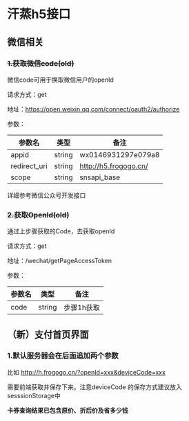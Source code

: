 # 汗蒸h5接口

## 微信相关

### ~~1.获取微信code(old)~~

微信code可用于换取微信用户的openId

请求方式：get

地址：https://open.weixin.qq.com/connect/oauth2/authorize

参数：

| 参数名       | 类型   | 备注                  |
| ------------ | ------ | --------------------- |
| appid        | string | wx0146931297e079a8    |
| redirect_uri | string | http://h5.frogogo.cn/ |
| scope        | string | snsapi_base           |

详细参考微信公众号开发接口



### ~~2.获取OpenId(old)~~

通过上步骤获取的Code，去获取openId

请求方式：get

地址：/wechat/getPageAccessToken

参数：

| 参数名 | 类型   | 备注       |
| ------ | ------ | ----------|
| code   | string | 步骤1h获取 |



## （新）支付首页界面

### 1.默认服务器会在后面追加两个参数

比如 http://h.frogogo.cn/?openId=xxx&deviceCode=xxx

需要前端获取并保存下来。注意deviceCode 的保存方式建议放入sesssionStorage中

<!-- ### 2.查询是否有新用户免费体验活动

请求方式：get/post

地址：/h5/coupon/hasActivity

请求参数:

deviceCode

返回参数：

| 参数名    | 类型    | 备注                            |
| --------- | ------- | ------------------------------- |
| success   | boolean | 成功标志                        |
| message   | string  | 失败消息                        |
| code      | int     | 返回代码                        |
| timestamp | long    | 时间戳                          |
| result    | object  | 若success = true 则返回活动数据 | -->

<!-- ### 3.领取卡券接口

请求方式: get/post

地址: /h5/coupon/sendActivity

请求参数:

| 参数名     | 类型   | 备注     |
| ---------- | ------ | -------- |
| deviceCode | string | 设备编码 |
| openId     | string | 用户ID   |
| activityId | string | 活动ID   | -->

<!-- ### 4. 普通支付

微信直接支付

请求方式： get/post

地址：/h5/pay

请求参数：

| 参数名    | 类型   | 备注     |
| --------- | ------ | -------- |
| device    | string | 设备编码 |
| openId    | string | 用户ID   |
| payMethod | string | wechat   | -->

<!-- ### 5.查询可用卡券

在支付界面中，显示可用卡券数量

请求方式：get/post

请求地址：/h5/coupon/unUsedCouponRecord

请求参数：

| 参数名     | 类型   | 备注   |
| ---------- | ------ | ------ |
| openId     | string | 用户ID |
| deviceCode | string | 设备ID | -->

<!-- ### 6.查询上架可购买卡券包

请求方式：get/post

请求地址：/h5/coupon/findAllPackageOnSale

请求参数：

| 参数名     | 类型   | 备注   |
| ---------- | ------ | ------ |
| deviceCode | string | 设备ID | -->

**卡券查询结果已包含原价、折后价及省多少钱**

<!-- ### 7.购买卡券包

请求方式：get/post

请求地址：/wechat/pay

请求参数：

| 参数名 | 类型   | 备注     |
| ------ | ------ | -------- |
| pid    | string | 卡券包ID |
| device | string | 设备ID   |
| openId | string | 用户ID   | -->

<!-- ### 8.卡券购买列表

请求方式：get/post

请求地址：/h5/coupon/packageOrder

请求参数：

| 参数名 | 类型   | 备注   |
| ------ | ------ | ------ |
| openId | string | 用户ID | -->

<!-- ### 9.查询所有的卡券

请求方式：get/post

请求地址：/h5/coupon/allCouponRecord

请求参数：

| 参数名 | 类型   | 备注   |
| ------ | ------ | ------ |
| openId | string | 用户ID | -->

<!-- ### 10.卡券使用

请求方式：get/post

请求地址：/h5/coupon/pay

请求参数：

| 参数名   | 类型   | 备注     |
| -------- | ------ | -------- |
| openId   | string | 用户ID   |
| couponId | string | 优惠券ID |
| device   | string | 设备ID   | -->

<!-- ### 11.查询订单

请求方式：get/post

请求地址：/h5/orderList

请求参数：

| 参数名   | 类型   | 备注                         |
| -------- | ------ | ---------------------------- |
| openId   | string | 用户ID                       |
| page     | int    | 页码 默认1，留空默认1        |
| pageSize | int    | 页码数量 默认10 ，留空默认10 | -->

<!-- ### 12.查询设备普通支付价格和时长

请求方式：get/post

请求地址：/h5/getDevice

请求参数：

| 参数名 | 类型   | 备注   |
| ------ | ------ | ------ |
| device | string | 设备ID | -->


<!-- 
### 13. 查询订单详情

请求方式：get/post

请求地址：/h5/orderDetail

请求参数：

| 参数名     | 类型   | 备注   |
| ---------- | ------ | ------ |
| openId     | String | 用户ID |
| deviceCode | String | 设备ID | -->